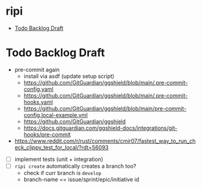 # ripi

<!-- toc -->

- [Todo Backlog Draft](#todo-backlog-draft)

<!-- tocstop -->

# Todo Backlog Draft

-   pre-commit again
    -   install via asdf (update setup script)
    -   https://github.com/GitGuardian/ggshield/blob/main/.pre-commit-config.yaml
    -   https://github.com/GitGuardian/ggshield/blob/main/.pre-commit-hooks.yaml
    -   https://github.com/GitGuardian/ggshield/blob/main/pre-commit-config.local-example.yml
    -   https://github.com/GitGuardian/ggshield
    -   https://docs.gitguardian.com/ggshield-docs/integrations/git-hooks/pre-commit
-   https://www.reddit.com/r/rust/comments/cmir07/fastest_way_to_run_check_clippy_test_for_local/?rdt=56093

-   [ ] implement tests (unit + integration)
-   [ ] `ripi create` automatically creates a branch too?
    -   check if curr branch is `develop`
    -   branch-name == issue/sprint/epic/initiative id
